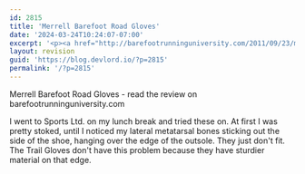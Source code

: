 ```yaml
---
id: 2815
title: 'Merrell Barefoot Road Gloves'
date: '2024-03-24T10:24:07-07:00'
excerpt: '<p><a href="http://barefootrunninguniversity.com/2011/09/23/merrell-road-glove-review/" title="Merrell Barefoot Road Gloves">Merrell Barefoot Road Gloves</a></p><p>I went to Sports Ltd. on my lunch break and tried these on. At first I was pretty stoked, until I noticed my lateral metatarsal bones sticking out the side of the shoe, hanging over the edge of the outsole. They just don''t fit. The Trail Gloves don''t have this problem because they have sturdier material on that edge.</p>'
layout: revision
guid: 'https://blog.devlord.io/?p=2815'
permalink: '/?p=2815'
---
```


Merrell Barefoot Road Gloves - read the review on barefootrunninguniversity.com

I went to Sports Ltd. on my lunch break and tried these on. At first I was pretty stoked, until I noticed my lateral metatarsal bones sticking out the side of the shoe, hanging over the edge of the outsole. They just don't fit. The Trail Gloves don't have this problem because they have sturdier material on that edge.